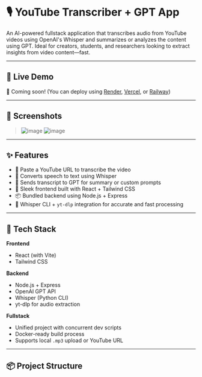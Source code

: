 # 🎙️ YouTube Transcriber + GPT App

An AI-powered fullstack application that transcribes audio from YouTube videos using OpenAI's Whisper and summarizes or analyzes the content using GPT. Ideal for creators, students, and researchers looking to extract insights from video content—fast.

---

## 🚀 Live Demo

🔗 Coming soon! (You can deploy using [Render](https://render.com), [Vercel](https://vercel.com), or [Railway](https://railway.app))

---

## 📸 Screenshots

> ![image](https://github.com/user-attachments/assets/12fcd1dc-8838-40b6-b1da-cacf712074ee)
![image](https://github.com/user-attachments/assets/4434ff64-1c11-4fe6-97b7-9ee6faac014d)


---

## ✨ Features

- 🔗 Paste a YouTube URL to transcribe the video
- 📄 Converts speech to text using Whisper
- 🧠 Sends transcript to GPT for summary or custom prompts
- 🎨 Sleek frontend built with React + Tailwind CSS
- 📦 Bundled backend using Node.js + Express
- 📂 Whisper CLI + `yt-dlp` integration for accurate and fast processing

---

## 🧰 Tech Stack

**Frontend**
- React (with Vite)
- Tailwind CSS

**Backend**
- Node.js + Express
- OpenAI GPT API
- Whisper (Python CLI)
- yt-dlp for audio extraction

**Fullstack**
- Unified project with concurrent dev scripts
- Docker-ready build process
- Supports local `.mp3` upload or YouTube URL

---

## 📦 Project Structure

